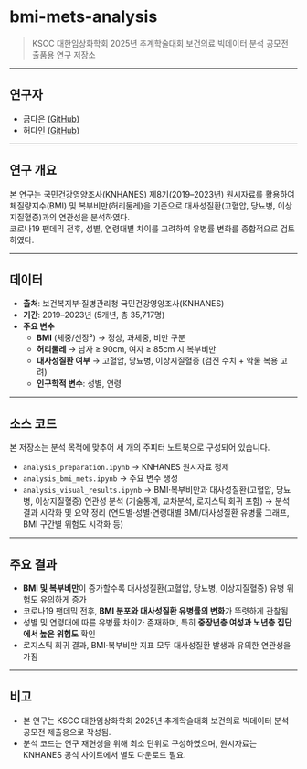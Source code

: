 # bmi-mets-analysis
> KSCC 대한임상화학회 2025년 추계학술대회 보건의료 빅데이터 분석 공모전 출품용 연구 저장소  

---

## 연구자
- 금다은 ([GitHub](https://github.com/kde-devs))  
- 허다인 ([GitHub](https://github.com/dainheo))  

---

## 연구 개요
본 연구는 국민건강영양조사(KNHANES) 제8기(2019–2023년) 원시자료를 활용하여  
체질량지수(BMI) 및 복부비만(허리둘레)을 기준으로 대사성질환(고혈압, 당뇨병, 이상지질혈증)과의 연관성을 분석하였다.  
코로나19 팬데믹 전후, 성별, 연령대별 차이를 고려하여 유병률 변화를 종합적으로 검토하였다.  

---

## 데이터
- **출처**: 보건복지부·질병관리청 국민건강영양조사(KNHANES)  
- **기간**: 2019–2023년 (5개년, 총 35,717명)  
- **주요 변수**  
  - **BMI** (체중/신장²) → 정상, 과체중, 비만 구분  
  - **허리둘레** → 남자 ≥ 90cm, 여자 ≥ 85cm 시 복부비만  
  - **대사성질환 여부** → 고혈압, 당뇨병, 이상지질혈증 (검진 수치 + 약물 복용 고려)  
  - **인구학적 변수**: 성별, 연령  

---

## 소스 코드

본 저장소는 분석 목적에 맞추어 세 개의 주피터 노트북으로 구성되어 있습니다.

- `analysis_preparation.ipynb` → KNHANES 원시자료 정제 
- `analysis_bmi_mets.ipynb` → 주요 변수 생성
- `analysis_visual_results.ipynb`
  →  BMI·복부비만과 대사성질환(고혈압, 당뇨병, 이상지질혈증) 연관성 분석 (기술통계, 교차분석, 로지스틱 회귀 포함) → 분석 결과 시각화 및 요약 정리 (연도별·성별·연령대별 BMI/대사성질환 유병률 그래프, BMI 구간별 위험도 시각화 등)  

---

## 주요 결과
- **BMI 및 복부비만**이 증가할수록 대사성질환(고혈압, 당뇨병, 이상지질혈증) 유병 위험도 유의하게 증가  
- 코로나19 팬데믹 전후, **BMI 분포와 대사성질환 유병률의 변화**가 뚜렷하게 관찰됨  
- 성별 및 연령대에 따른 유병률 차이가 존재하며, 특히 **중장년층 여성과 노년층 집단에서 높은 위험도** 확인  
- 로지스틱 회귀 결과, BMI·복부비만 지표 모두 대사성질환 발생과 유의한 연관성을 가짐  

---

## 비고
- 본 연구는 KSCC 대한임상화학회 2025년 추계학술대회 보건의료 빅데이터 분석 공모전 제출용으로 작성됨.  
- 분석 코드는 연구 재현성을 위해 최소 단위로 구성하였으며, 원시자료는 KNHANES 공식 사이트에서 별도 다운로드 필요.  







